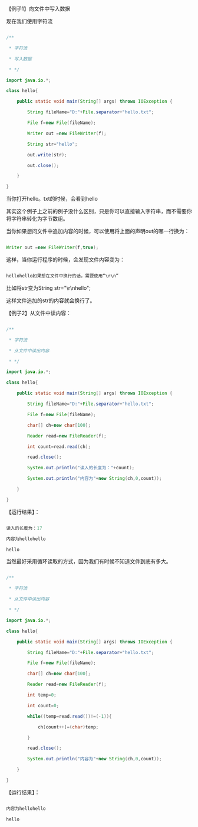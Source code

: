【例子1】向文件中写入数据
现在我们使用字符流
```java  
/**
 * 字符流
 * 写入数据
 * */
import java.io.*;
class hello{
    public static void main(String[] args) throws IOException {
        String fileName="D:"+File.separator+"hello.txt";
        File f=new File(fileName);
        Writer out =new FileWriter(f);
        String str="hello";
        out.write(str);
        out.close();
    }
}
```
当你打开hello。txt的时候，会看到hello
其实这个例子上之前的例子没什么区别，只是你可以直接输入字符串，而不需要你将字符串转化为字节数组。
当你如果想问文件中追加内容的时候，可以使用将上面的声明out的哪一行换为：
```java  
Writer out =new FileWriter(f,true);
```
这样，当你运行程序的时候，会发现文件内容变为：
```java  
hellohello如果想在文件中换行的话，需要使用“\r\n”
```
比如将str变为String str="\r\nhello";
这样文件追加的str的内容就会换行了。
【例子2】从文件中读内容：
```java  
/**
 * 字符流
 * 从文件中读出内容
 * */
import java.io.*;
class hello{
    public static void main(String[] args) throws IOException {
        String fileName="D:"+File.separator+"hello.txt";
        File f=new File(fileName);
        char[] ch=new char[100];
        Reader read=new FileReader(f);
        int count=read.read(ch);
        read.close();
        System.out.println("读入的长度为："+count);
        System.out.println("内容为"+new String(ch,0,count));
    }
}
```
【运行结果】：
```java  
读入的长度为：17
内容为hellohello
hello
```
当然最好采用循环读取的方式，因为我们有时候不知道文件到底有多大。
```java  
/**
 * 字符流
 * 从文件中读出内容
 * */
import java.io.*;
class hello{
    public static void main(String[] args) throws IOException {
        String fileName="D:"+File.separator+"hello.txt";
        File f=new File(fileName);
        char[] ch=new char[100];
        Reader read=new FileReader(f);
        int temp=0;
        int count=0;
        while((temp=read.read())!=(-1)){
            ch[count++]=(char)temp;
        }
        read.close();
        System.out.println("内容为"+new String(ch,0,count));
    }
}
```
【运行结果】：
```java  
内容为hellohello
hello
```
